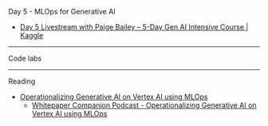 Day 5 - MLOps for Generative AI
* [Day 5 Livestream with Paige Bailey – 5-Day Gen AI Intensive Course | Kaggle](https://www.youtube.com/live/uCFW0i9xrBc?si=JY8wH8ekGptuy5YR)

- - - -

Code labs

- - - -

Reading
* [Operationalizing Generative AI on Vertex AI using MLOps](https://www.kaggle.com/whitepaper-operationalizing-generative-ai-on-vertex-ai-using-mlops)
  * [Whitepaper Companion Podcast - Operationalizing Generative AI on Vertex AI using MLOps](https://youtu.be/k9S6IhiUUj4?si=Y08hRKJT3WQHRJXp) 
